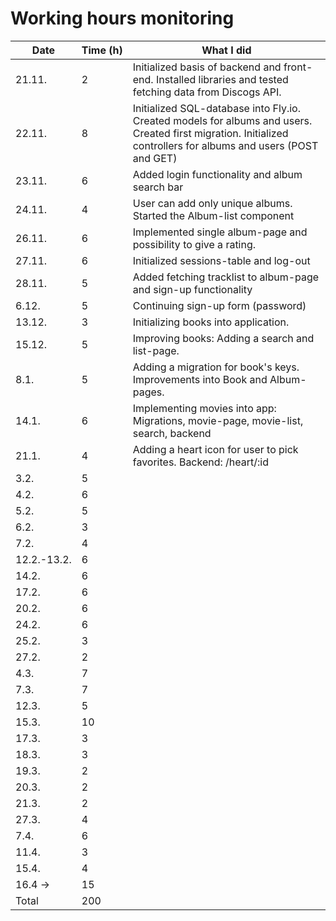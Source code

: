 # Working hours monitoring

| Date        | Time (h) | What I did                                                                                                                                                      |
| ----------- | -------- | --------------------------------------------------------------------------------------------------------------------------------------------------------------- |
| 21.11.      | 2        | Initialized basis of backend and front-end. Installed libraries and tested fetching data from Discogs API.                                                      |
| 22.11.      | 8        | Initialized SQL-database into Fly.io. Created models for albums and users. Created first migration. Initialized controllers for albums and users (POST and GET) |
| 23.11.      | 6        | Added login functionality and album search bar                                                                                                                  |
| 24.11.      | 4        | User can add only unique albums. Started the Album-list component                                                                                               |
| 26.11.      | 6        | Implemented single album-page and possibility to give a rating.                                                                                                 |
| 27.11.      | 6        | Initialized sessions-table and log-out                                                                                                                          |
| 28.11.      | 5        | Added fetching tracklist to album-page and sign-up functionality                                                                                                |
| 6.12.       | 5        | Continuing sign-up form (password)                                                                                                                              |
| 13.12.      | 3        | Initializing books into application.                                                                                                                            |
| 15.12.      | 5        | Improving books: Adding a search and list-page.                                                                                                                 |
| 8.1.        | 5        | Adding a migration for book's keys. Improvements into Book and Album-pages.                                                                                     |
| 14.1.       | 6        | Implementing movies into app: Migrations, movie-page, movie-list, search, backend                                                                               |
| 21.1.       | 4        | Adding a heart icon for user to pick favorites. Backend: /heart/:id                                                                                             |
| 3.2.        | 5        |
| 4.2.        | 6        |
| 5.2.        | 5        |
| 6.2.        | 3        |
| 7.2.        | 4        |
| 12.2.-13.2. | 6        |
| 14.2.       | 6        |
| 17.2.       | 6        |
| 20.2.       | 6        |
| 24.2.       | 6        |
| 25.2.       | 3        |
| 27.2.       | 2        |
| 4.3.        | 7        |
| 7.3.        | 7        |
| 12.3.       | 5        |
| 15.3.       | 10       |
| 17.3.       | 3        |
| 18.3.       | 3        |
| 19.3.       | 2        |
| 20.3.       | 2        |
| 21.3.       | 2        |
| 27.3.       | 4        |
| 7.4.        | 6        |
| 11.4.       | 3        |
| 15.4.       | 4        |
| 16.4 ->     | 15       |
| Total       | 200      |
